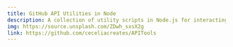 ```yaml
---
title: GitHub API Utilities in Node
description: A collection of utility scripts in Node.js for interacting with the GitHub API.
img: https://source.unsplash.com/ZDwh_sxsX2g
link: https://github.com/ceceliacreates/APITools
---
```

